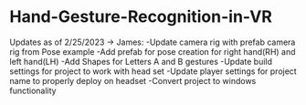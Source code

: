 # Hand-Gesture-Recognition-in-VR

Updates as of 2/25/2023 -> James:
-Update camera rig with prefab camera rig from Pose example
-Add prefab for pose creation for right hand(RH) and left hand(LH)
-Add Shapes for Letters A and B gestures
-Update build settings for project to work with head set
-Update player settings for project name to properly deploy on headset
-Convert project to windows functionality